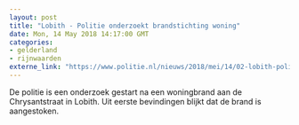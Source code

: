 ```yaml
---
layout: post
title: "Lobith - Politie onderzoekt brandstichting woning"
date: Mon, 14 May 2018 14:17:00 GMT
categories: 
- gelderland 
- rijnwaarden 
externe_link: "https://www.politie.nl/nieuws/2018/mei/14/02-lobith-politie-onderzoekt-brandstichting-woning.html"
---
```


De politie is een onderzoek gestart na een woningbrand aan de Chrysantstraat in Lobith. Uit eerste bevindingen blijkt dat de brand is aangestoken.
